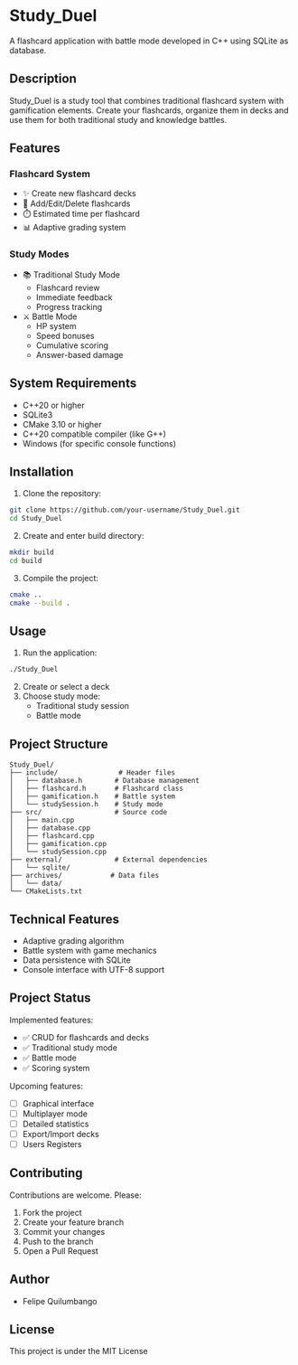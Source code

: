 # Study_Duel

A flashcard application with battle mode developed in C++ using SQLite as database.

## Description

Study_Duel is a study tool that combines traditional flashcard system with gamification elements. Create your flashcards, organize them in decks and use them for both traditional study and knowledge battles.

## Features

### Flashcard System
- ✨ Create new flashcard decks
- 📝 Add/Edit/Delete flashcards
- ⏱️ Estimated time per flashcard
- 📊 Adaptive grading system

### Study Modes
- 📚 Traditional Study Mode
  - Flashcard review
  - Immediate feedback
  - Progress tracking
- ⚔️ Battle Mode
  - HP system
  - Speed bonuses
  - Cumulative scoring
  - Answer-based damage

## System Requirements

- C++20 or higher
- SQLite3
- CMake 3.10 or higher
- C++20 compatible compiler (like G++)
- Windows (for specific console functions)

## Installation

1. Clone the repository:
```bash
git clone https://github.com/your-username/Study_Duel.git
cd Study_Duel
```

2. Create and enter build directory:
```bash
mkdir build
cd build
```

3. Compile the project:
```bash
cmake ..
cmake --build .
```

## Usage

1. Run the application:
```bash
./Study_Duel
```

2. Create or select a deck
3. Choose study mode:
   - Traditional study session
   - Battle mode

## Project Structure

```
Study_Duel/
├── include/               # Header files
│   ├── database.h        # Database management
│   ├── flashcard.h       # Flashcard class
│   ├── gamification.h    # Battle system
│   └── studySession.h    # Study mode
├── src/                  # Source code
│   ├── main.cpp
│   ├── database.cpp
│   ├── flashcard.cpp
│   ├── gamification.cpp
│   └── studySession.cpp
├── external/             # External dependencies
│   └── sqlite/
├── archives/            # Data files
│   └── data/
└── CMakeLists.txt
```

## Technical Features

- Adaptive grading algorithm
- Battle system with game mechanics
- Data persistence with SQLite
- Console interface with UTF-8 support

## Project Status

Implemented features:
- ✅ CRUD for flashcards and decks
- ✅ Traditional study mode
- ✅ Battle mode
- ✅ Scoring system

Upcoming features:
- [ ] Graphical interface
- [ ] Multiplayer mode
- [ ] Detailed statistics
- [ ] Export/Import decks
- [ ] Users Registers

## Contributing

Contributions are welcome. Please:
1. Fork the project
2. Create your feature branch
3. Commit your changes
4. Push to the branch
5. Open a Pull Request

## Author
- Felipe Quilumbango

## License
This project is under the MIT License